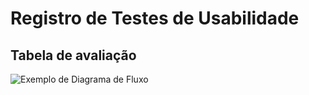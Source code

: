 # Registro de Testes de Usabilidade

## Tabela de avaliação

![Exemplo de Diagrama de Fluxo](img/Tabela-de-avaliaçao.jpg)
